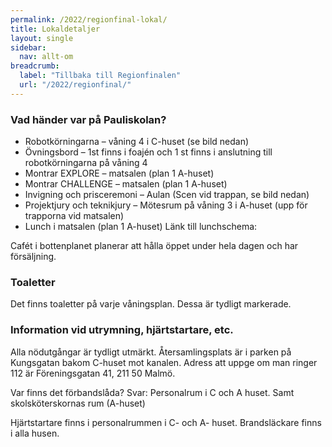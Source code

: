 ```yaml
---
permalink: /2022/regionfinal-lokal/
title: Lokaldetaljer
layout: single
sidebar:
  nav: allt-om
breadcrumb:
  label: "Tillbaka till Regionfinalen"
  url: "/2022/regionfinal/"
---
```


### Vad händer var på Pauliskolan?

- Robotkörningarna – våning 4 i C-huset (se bild nedan)
- Övningsbord – 1st finns i foajén och 1 st finns i anslutning till robotkörningarna på våning 4 
- Montrar EXPLORE – matsalen (plan 1 A-huset)
- Montrar CHALLENGE – matsalen (plan 1 A-huset) 
- Invigning och prisceremoni – Aulan (Scen vid trappan, se bild nedan) 
- Projektjury och teknikjury – Mötesrum på våning 3 i A-huset (upp för trapporna vid matsalen)
- Lunch i matsalen (plan 1 A-huset) Länk till lunchschema: 


Cafét i bottenplanet planerar att hålla öppet under hela dagen och har försäljning.

### Toaletter
Det finns toaletter på varje våningsplan. Dessa är tydligt markerade. 

### Information vid utrymning, hjärtstartare, etc.
Alla nödutgångar är tydligt utmärkt. Återsamlingsplats är i parken på Kungsgatan bakom C-huset mot kanalen.  Adress att uppge om man ringer 112 är Föreningsgatan 41, 211 50 Malmö.

Var finns det förbandslåda? 
Svar: Personalrum i C och A huset. Samt skolsköterskornas rum (A-huset)

Hjärtstartare finns i personalrummen i C- och A- huset. Brandsläckare finns i alla husen.
